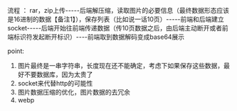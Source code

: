 流程 ： rar，zip上传-----后端解压缩，读取图片的必要信息（最终数据形态应该是16进制的数据【备注1】），保存列表（比如说一话10页）-----前端和后端建立socket-----后端开始往前端传递数据（传10页数据之后，由后端主动断开或者前端标识符发起断开标识）----前端取到数据解码变成base64展示


point:
1. 图片最终是一串字符串，长度现在还不能确定，考虑下如果保存这些数据，最好不要数据库，因为太贵了
2. socket来代替http的可能性
3. 图片数据压缩的优化，图片数据的去冗余
4. webp